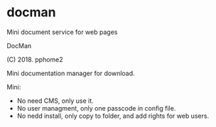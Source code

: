 # docman
Mini document service for web pages


DocMan

(C) 2018. pphome2


Mini documentation manager for download.

Mini:
- No need CMS, only use it.
- No user managment, only one passcode in config file.
- No nedd install, only copy to folder, and add rights for web users.
